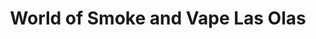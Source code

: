 ---
title: "World of Smoke and Vape Las Olas"
url: /fort-lauderdale/world-of-smoke-and-vape-las-olas/
shop: Tabak
---